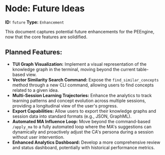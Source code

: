 # Node: Future Ideas

**ID:** `future`
**Type:** `Enhancement`

This document captures potential future enhancements for the PEEngine, now that the core features are solidified.

## Planned Features:

*   **TUI Graph Visualization:** Implement a visual representation of the knowledge graph in the terminal, moving beyond the current table-based view.
*   **Vector Similarity Search Command:** Expose the `find_similar_concepts` method through a new CLI command, allowing users to find concepts related to a given idea.
*   **Multi-Session Learning Trajectories:** Enhance the analytics to track learning patterns and concept evolution across multiple sessions, providing a longitudinal view of the user's progress.
*   **Export Capabilities:** Allow users to export their knowledge graphs and session data into standard formats (e.g., JSON, GraphML).
*   **Automated MA Influence Loop:** Move beyond the command-based `/apply_ma` to a fully automated loop where the MA's suggestions can dynamically and proactively adjust the CA's persona during a session without user intervention.
*   **Enhanced Analytics Dashboard:** Develop a more comprehensive review and status dashboard, potentially with historical performance metrics.